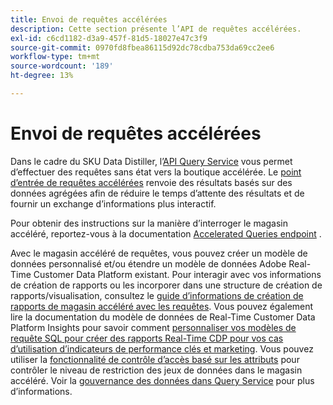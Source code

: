 ```yaml
---
title: Envoi de requêtes accélérées
description: Cette section présente l’API de requêtes accélérées.
exl-id: c6cd1182-d3a9-457f-81d5-18027e47c3f9
source-git-commit: 0970fd8fbea86115d92dc78cdba753da69cc2ee6
workflow-type: tm+mt
source-wordcount: '189'
ht-degree: 13%

---
```


# Envoi de requêtes accélérées

Dans le cadre du SKU Data Distiller, l’[API Query Service](https://developer.adobe.com/experience-platform-apis/references/query-service/) vous permet d’effectuer des requêtes sans état vers la boutique accélérée. Le [point d’entrée de requêtes accélérées](https://developer.adobe.com/experience-platform-apis/references/query-service/#tag/Accelerated-Queries) renvoie des résultats basés sur des données agrégées afin de réduire le temps d’attente des résultats et de fournir un exchange d’informations plus interactif.

Pour obtenir des instructions sur la manière d’interroger le magasin accéléré, reportez-vous à la documentation [Accelerated Queries endpoint](../../api/accelerated-queries.md) .

Avec le magasin accéléré de requêtes, vous pouvez créer un modèle de données personnalisé et/ou étendre un modèle de données Adobe Real-Time Customer Data Platform existant. Pour interagir avec vos informations de création de rapports ou les incorporer dans une structure de création de rapports/visualisation, consultez le [guide d’informations de création de rapports de magasin accéléré avec les requêtes](./reporting-insights-data-model.md). Vous pouvez également lire la documentation du modèle de données de Real-Time Customer Data Platform Insights pour savoir comment [personnaliser vos modèles de requête SQL pour créer des rapports Real-Time CDP pour vos cas d’utilisation d’indicateurs de performance clés et marketing](../../../dashboards/data-models/cdp-insights-data-model-b2c.md). Vous pouvez utiliser la [fonctionnalité de contrôle d’accès basé sur les attributs](../../../access-control/abac/overview.md) pour contrôler le niveau de restriction des jeux de données dans le magasin accéléré. Voir la [gouvernance des données dans Query Service](../../data-governance/overview.md#create-field-based-access-restrictions-on-accelerated-datasets)
pour plus d’informations.
